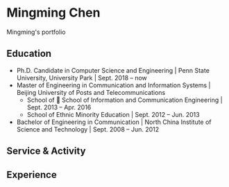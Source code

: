 # Mingming Chen
Mingming's portfolio
## Education
- Ph.D. Candidate in Computer Science and Engineering | Penn State University, University Park | Sept. 2018 – now
- Master of Engineering in Communication and Information Systems | Beijing University of Posts and Telecommunications 
  - School of 	School of Information and Communication Engineering | Sept. 2013 – Apr. 2016
  - School of Ethnic Minority Education |	Sept. 2012 – Jun. 2013
- Bachelor of Engineering in Communication | North China Institute of Science and Technology | Sept. 2008 – Jun. 2012
## Service & Activity


## Experience
